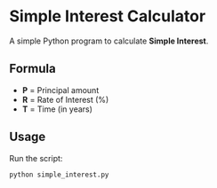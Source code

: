 # Simple Interest Calculator

A simple Python program to calculate **Simple Interest**.

## Formula
- **P** = Principal amount  
- **R** = Rate of Interest (%)  
- **T** = Time (in years)  

## Usage
Run the script:
```bash
python simple_interest.py
